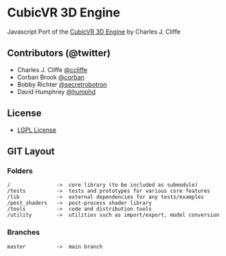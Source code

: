 
# CubicVR 3D Engine #

Javascript Port of the [CubicVR 3D Engine](http://www.cubicvr.org) by Charles J. Cliffe


## Contributors (@twitter) ##

 * Charles J. Cliffe [@ccliffe](http://twitter.com/ccliffe)
 * Corban Brook [@corban](http://twitter.com/corban)
 * Bobby Richter [@secretrobotron](http://twitter.com/secretrobotron)
 * David Humphrey [@humphd](http://twitter.com/humphd)

## License ##

 * [LGPL License](http://www.gnu.org/licenses/lgpl.html)


## GIT Layout ##

### Folders ###

    /               ->  core library (to be included as submodule)
    /tests          ->  tests and prototypes for various core features
    /lib            ->  external dependencies for any tests/examples
    /post_shaders   ->  post-process shader library
    /tools          ->  code and distribution tools
    /utility        ->  utilities such as import/export, model conversion

### Branches ###

    master          ->  main branch
